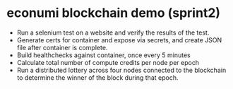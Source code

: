 # econumi blockchain demo (sprint2)

- Run a selenium test on a website and verify the results of the test.
- Generate certs for container and expose via secrets, and create JSON file after container is complete.
- Build healthchecks against container, once every 5 minutes
- Calculate total number of compute credits per node per epoch
- Run a distributed lottery across four nodes connected to the blockchain to determine the winner of the block during that epoch.
